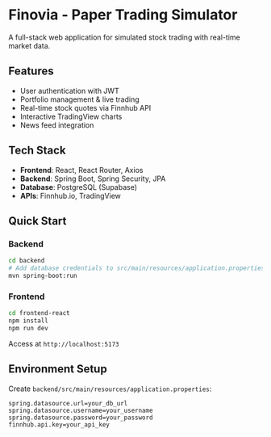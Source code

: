 # Finovia - Paper Trading Simulator

A full-stack web application for simulated stock trading with real-time market data.

## Features
- User authentication with JWT
- Portfolio management & live trading
- Real-time stock quotes via Finnhub API
- Interactive TradingView charts
- News feed integration

## Tech Stack
- **Frontend**: React, React Router, Axios
- **Backend**: Spring Boot, Spring Security, JPA
- **Database**: PostgreSQL (Supabase)
- **APIs**: Finnhub.io, TradingView

## Quick Start

### Backend
```bash
cd backend
# Add database credentials to src/main/resources/application.properties
mvn spring-boot:run
```

### Frontend
```bash
cd frontend-react
npm install
npm run dev
```

Access at `http://localhost:5173`

## Environment Setup
Create `backend/src/main/resources/application.properties`:
```properties
spring.datasource.url=your_db_url
spring.datasource.username=your_username
spring.datasource.password=your_password
finnhub.api.key=your_api_key
```

